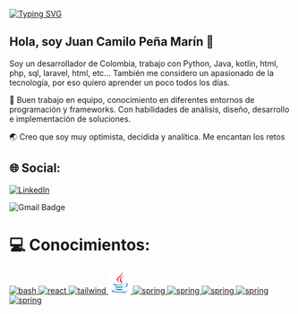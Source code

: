 [![Typing SVG](https://readme-typing-svg.demolab.com?font=Fira+Code&pause=1000&color=3880F7&random=true&width=480&lines=Software+engineer;Juan+Camilo+Pe%C3%B1a+Mar%C3%ADn)](https://git.io/typing-svg)

Hola, soy Juan Camilo Peña Marín 👋
----------------------------------------------------
Soy un desarrollador de Colombia, trabajo con Python, Java, kotlin, html, php, sql, laravel, html, etc... También me considero un apasionado de la tecnología, por eso quiero aprender un poco todos los días.

💬 Buen trabajo en equipo, conocimiento en diferentes entornos de programación y frameworks. Con habilidades de análisis, diseño, desarrollo e implementación de soluciones.

🌏 Creo que soy muy optimista, decidida y analítica. Me encantan los retos 



## 🌐 Social:
[![LinkedIn](https://img.shields.io/badge/LinkedIn-%230077B5.svg?logo=linkedin&logoColor=white)](https://linkedin.com/in/juancamilopeñamarin)

![Gmail Badge](https://img.shields.io/badge/-juaancamilo82@gmail.com-EE0000?style=flat-square&logo=Gmail&logoColor=white&link=mailto:juaancamilo82@gmail.com) 

# 💻 Conocimientos:
<p align="left"> <a href="" target="_blank"> <img src="https://www.vectorlogo.zone/logos/angular/angular-ar21.svg" alt="bash" width="40" height="40"/>
<a href="" target="_blank"> <img src="https://www.vectorlogo.zone/logos/reactjs/reactjs-icon.svg" alt="react" width="40" height="40"/>
</a><a href="" target="_blank"> <img src="https://www.vectorlogo.zone/logos/tailwindcss/tailwindcss-icon.svg" alt="tailwind" width="40" height="40"/> </a>
<a href="" target="_blank"> <img src="https://raw.githubusercontent.com/devicons/devicon/master/icons/java/java-original.svg" alt="java" width="40" height="40"/>
<a href="" target="_blank"> <img src="https://www.vectorlogo.zone/logos/w3_css/w3_css-icon.svg" alt="spring" width="40" height="40"/>
<a href="" target="_blank"> <img src="https://www.vectorlogo.zone/logos/python/python-icon.svg" alt="spring" width="40" height="40"/>
<a href="" target="_blank"> <img src="https://www.vectorlogo.zone/logos/reactjs/reactjs-icon.svg" alt="spring" width="40" height="40"/>
<a href="" target="_blank"> <img src="https://www.vectorlogo.zone/logos/php/php-icon.svg" alt="spring" width="40" height="40"/>
<a href="" target="_blank"> <img src="https://www.vectorlogo.zone/logos/kotlinlang/kotlinlang-icon.svg" alt="spring" width="40" height="40"/>

    
